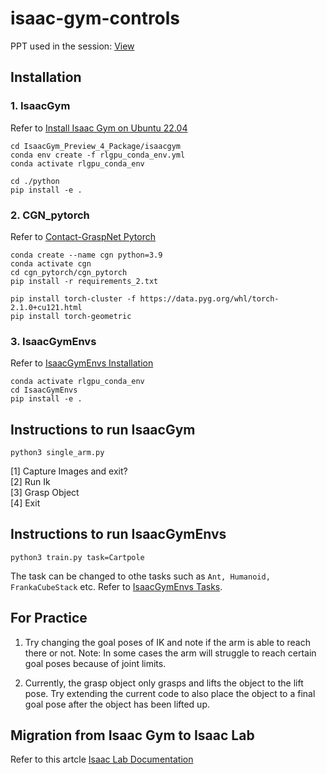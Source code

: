 # isaac-gym-controls
PPT used in the session: <a href="https://github.com/FaizalKarim280280/isaac-gym-controls/blob/main/Introduction%20to%20Isaac%20Gym%20and%20Controls.pdf">View</a>

## Installation

### 1. IsaacGym

Refer to <a href="https://medium.com/@piliwilliam0306/install-isaac-gym-on-ubuntu-22-04-8ebf4b86e6f7">Install Isaac Gym on Ubuntu 22.04</a>

```
cd IsaacGym_Preview_4_Package/isaacgym
conda env create -f rlgpu_conda_env.yml
conda activate rlgpu_conda_env

cd ./python
pip install -e .
```

### 2. CGN_pytorch

Refer to <a href="https://github.com/sebbyjp/cgn_pytorch">Contact-GraspNet Pytorch</a>

```
conda create --name cgn python=3.9
conda activate cgn
cd cgn_pytorch/cgn_pytorch
pip install -r requirements_2.txt

pip install torch-cluster -f https://data.pyg.org/whl/torch-2.1.0+cu121.html
pip install torch-geometric
```

### 3. IsaacGymEnvs

Refer to <a href="https://github.com/isaac-sim/IsaacGymEnvs/tree/main?tab=readme-ov-file#installation">IsaacGymEnvs Installation</a>

```
conda activate rlgpu_conda_env
cd IsaacGymEnvs
pip install -e .
```

## Instructions to run IsaacGym

```
python3 single_arm.py
```

[1] Capture Images and exit? \
[2] Run Ik \
[3] Grasp Object \
[4] Exit

## Instructions to run IsaacGymEnvs

```
python3 train.py task=Cartpole
```

The task can be changed to othe tasks such as ```Ant, Humanoid, FrankaCubeStack``` etc. Refer to <a href="https://github.com/isaac-sim/IsaacGymEnvs/blob/main/docs/rl_examples.md">IsaacGymEnvs Tasks</a>. 

## For Practice

1. Try changing the goal poses of IK and note if the arm is able to reach there or not. Note: In some cases the arm will struggle to reach certain goal poses because of joint limits. 

2. Currently, the grasp object only grasps and lifts the object to the lift pose. Try extending the current code to also place the object to a final goal pose after the object has been lifted up. 

## Migration from Isaac Gym to Isaac Lab

Refer to this artcle <a href="https://isaac-sim.github.io/IsaacLab/main/source/migration/migrating_from_isaacgymenvs.html">Isaac Lab Documentation</a>

